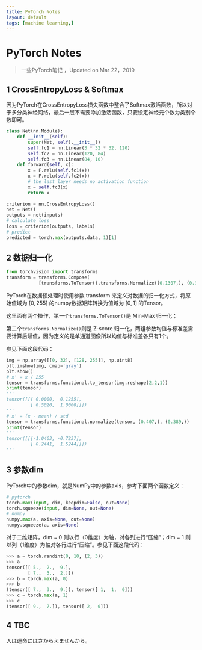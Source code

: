 ```yaml
---
title: PyTorch Notes
layout: default
tags: [machine learning,]
---
```


# PyTorch Notes

> 一些PyTorch笔记 ，Updated on Mar 22，2019



## 1 CrossEntropyLoss & Softmax

因为PyTorch在CrossEntropyLoss损失函数中整合了Softmax激活函数，所以对于多分类神经网络，最后一层不需要添加激活函数，只要设定神经元个数为类别个数即可。
```python
class Net(nn.Module):
    def __init__(self):
        super(Net, self).__init__()
        self.fc1 = nn.Linear(3 * 32 * 32, 120)
        self.fc2 = nn.Linear(120, 84)
        self.fc3 = nn.Linear(84, 10)
    def forward(self, x):
        x = F.relu(self.fc1(x))
        x = F.relu(self.fc2(x))
        # the last layer needs no activation function
        x = self.fc3(x)
        return x
        
criterion = nn.CrossEntropyLoss()
net = Net()
outputs = net(inputs)
# calculate loss
loss = criterion(outputs, labels)
# predict
predicted = torch.max(outputs.data, 1)[1]
```

## 2 数据归一化

```python
from torchvision import transforms
transform = transforms.Compose(
            [transforms.ToTensor(),transforms.Normalize((0.1307,), (0.3081,))])
```

PyTorch在数据预处理时使用参数 transform 来定义对数据的归一化方式，将原始值域为 $[0,255]$ 的numpy数据矩阵转换为值域为 $[0,1]$ 的Tensor。

这里面有两个操作，第一个<code>transforms.ToTensor()</code>是 Min-Max 归一化；

第二个<code>transforms.Normalize()</code>则是 Z-score 归一化，两组参数均值与标准差需要计算后赋值，因为定义的是单通道图像所以均值与标准差各只有1个。

参见下面这段代码：

```python
img = np.array([[0, 32], [128, 255]], np.uint8)
plt.imshow(img, cmap='gray')
plt.show()
# x' = x / 255
tensor = transforms.functional.to_tensor(img.reshape(2,2,1))
print(tensor)
'''
tensor([[[ 0.0000,  0.1255],
         [ 0.5020,  1.0000]]])
'''
# x' = (x - mean) / std
tensor = transforms.functional.normalize(tensor, (0.407,), (0.389,)) 
print(tensor)
'''
tensor([[[-1.0463, -0.7237],
         [ 0.2441,  1.5244]]])
'''
```




## 3 参数dim

PyTorch中的参数dim，就是NumPy中的参数axis，参考下面两个函数定义：

```python
# pytorch
torch.max(input, dim, keepdim=False, out=None)
torch.squeeze(input, dim=None, out=None)
# numpy
numpy.max(a, axis=None, out=None)
numpy.squeeze(a, axis=None)
```
对于二维矩阵，dim = 0 则以行（0维度）为轴，对各列进行“压缩”；dim = 1 则以列（1维度）为轴对各行进行“压缩”。参见下面这段代码：

```python
>>> a = torch.randint(0, 10, (2, 3))
>>> a
tensor([[ 5.,  2.,  9.],
        [ 7.,  3.,  2.]])
>>> b = torch.max(a, 0)
>>> b
(tensor([ 7.,  3.,  9.]), tensor([ 1,  1,  0]))
>>> c = torch.max(a, 1)
>>> c
(tensor([ 9.,  7.]), tensor([ 2,  0]))
```



## 4 TBC

人は運命にはさからえませんから。